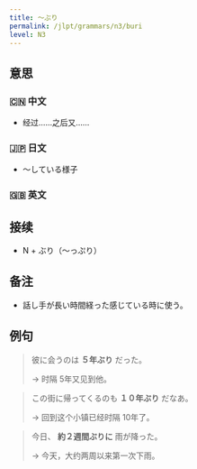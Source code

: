```yaml
---
title: 〜ぶり
permalink: /jlpt/grammars/n3/buri
level: N3
---
```


## 意思

### 🇨🇳 中文

- 经过……之后又……

### 🇯🇵 日文

- 〜している様子

### 🇬🇧 英文


## 接续

- N + ぶり（〜っぷり）

## 备注

- 話し手が長い時間経った感じている時に使う。

## 例句

> 彼に会うのは **５年ぶり** だった。
>
> → 时隔 5年又见到他。 

> この街に帰ってくるのも **１０年ぶり** だなあ。
>
> → 回到这个小镇已经时隔 10年了。

> 今日、 **約２週間ぶりに** 雨が降った。
>
> → 今天，大约两周以来第一次下雨。

